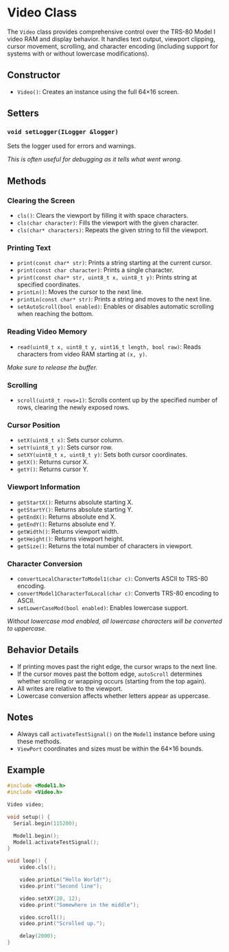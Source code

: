 # Video Class

The `Video` class provides comprehensive control over the TRS-80 Model I video RAM and display behavior. It handles text output, viewport clipping, cursor movement, scrolling, and character encoding (including support for systems with or without lowercase modifications).

## Constructor

- `Video()`: Creates an instance using the full 64×16 screen.

## Setters

### `void setLogger(ILogger &logger)`

Sets the logger used for errors and warnings.

_This is often useful for debugging as it tells what went wrong._

## Methods

### Clearing the Screen

- `cls()`: Clears the viewport by filling it with space characters.
- `cls(char character)`: Fills the viewport with the given character.
- `cls(char* characters)`: Repeats the given string to fill the viewport.

### Printing Text

- `print(const char* str)`: Prints a string starting at the current cursor.
- `print(const char character)`: Prints a single character.
- `print(const char* str, uint8_t x, uint8_t y)`: Prints string at specified coordinates.
- `printLn()`: Moves the cursor to the next line.
- `printLn(const char* str)`: Prints a string and moves to the next line.
- `setAutoScroll(bool enabled)`: Enables or disables automatic scrolling when reaching the bottom.

### Reading Video Memory

- `read(uint8_t x, uint8_t y, uint16_t length, bool raw)`: Reads characters from video RAM starting at `(x, y)`.

_Make sure to release the buffer._

### Scrolling

- `scroll(uint8_t rows=1)`: Scrolls content up by the specified number of rows, clearing the newly exposed rows.

### Cursor Position

- `setX(uint8_t x)`: Sets cursor column.
- `setY(uint8_t y)`: Sets cursor row.
- `setXY(uint8_t x, uint8_t y)`: Sets both cursor coordinates.
- `getX()`: Returns cursor X.
- `getY()`: Returns cursor Y.

### Viewport Information

- `getStartX()`: Returns absolute starting X.
- `getStartY()`: Returns absolute starting Y.
- `getEndX()`: Returns absolute end X.
- `getEndY()`: Returns absolute end Y.
- `getWidth()`: Returns viewport width.
- `getHeight()`: Returns viewport height.
- `getSize()`: Returns the total number of characters in viewport.

### Character Conversion

- `convertLocalCharacterToModel1(char c)`: Converts ASCII to TRS-80 encoding.
- `convertModel1CharacterToLocal(char c)`: Converts TRS-80 encoding to ASCII.
- `setLowerCaseMod(bool enabled)`: Enables lowercase support.

_Without lowercase mod enabled, all lowercase characters will be converted to uppercase._

## Behavior Details

- If printing moves past the right edge, the cursor wraps to the next line.
- If the cursor moves past the bottom edge, `autoScroll` determines whether scrolling or wrapping occurs (starting from the top again).
- All writes are relative to the viewport.
- Lowercase conversion affects whether letters appear as uppercase.

## Notes

- Always call `activateTestSignal()` on the `Model1` instance before using these methods.
- `ViewPort` coordinates and sizes must be within the 64×16 bounds.

## Example

```cpp
#include <Model1.h>
#include <Video.h>

Video video;

void setup() {
  Serial.begin(115200);

  Model1.begin();
  Model1.activateTestSignal();
}

void loop() {
    video.cls();

    video.printLn("Hello World!");
    video.print("Second line");

    video.setXY(20, 12);
    video.print("Somewhere in the middle");

    video.scroll();
    video.print("Scrolled up.");

    delay(2000);
}
```
